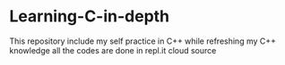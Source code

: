 # Learning-C-in-depth
This repository include my self practice in C++ while refreshing my C++ knowledge all the codes are done in repl.it cloud source
